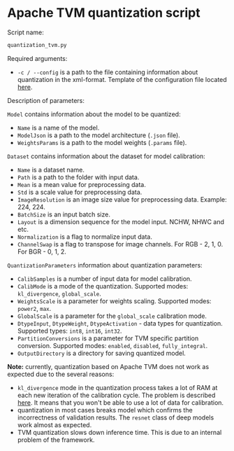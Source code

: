 # Apache TVM quantization script

Script name:

```bash
quantization_tvm.py
```

Required arguments:

- `-c / --config` is a path to the file containing information
  about quantization in the xml-format. Template of the configuration file
  located [here][config_path].

Description of parameters:

`Model` contains information about the model to be quantized:
- `Name` is a name of the model.
- `ModelJson` is a path to the model architecture (`.json` file).
- `WeightsParams` is a path to the model weights (`.params` file).

`Dataset` contains information about the dataset for model calibration:
- `Name` is a dataset name.
- `Path` is a path to the folder with input data.
- `Mean` is a mean value for preprocessing data.
- `Std` is a scale value for preprocessing data.
- `ImageResolution` is an image size value for preprocessing data. Example: 224, 224.
- `BatchSize` is an input batch size.
- `Layout` is a dimension sequence for the model input. NCHW, NHWC and etc.
- `Normalization` is a flag to normalize input data.
- `ChannelSwap` is a flag to transpose for image channels. For RGB - 2, 1, 0. For BGR - 0, 1, 2.

`QuantizationParameters` information about quantization parameters:
- `CalibSamples` is a number of input data for model calibration.
- `CalibMode` is a mode of the quantization. Supported modes: `kl_divergence`, `global_scale`.
- `WeightsScale` is a parameter for weights scaling. Supported modes: `power2`, `max`.
- `GlobalScale` is a parameter for the `global_scale` calibration mode.
- `DtypeInput`, `DtypeWeight`, `DtypeActivation` - data types for quantization.
  Supported types: `int8`, `int16`, `int32`.
- `PartitionConversions` is a parameter for TVM specific partition conversion.
  Supported modes: `enabled`, `disabled`, `fully_integral`.
- `OutputDirectory` is a directory for saving quantized model.

**Note:** currently, quantization based on Apache TVM does not work as expected due to
the several reasons:
- `kl_divergence` mode in the quantization process takes a lot of RAM at each
  new iteration of the calibration cycle. The problem is described [here][memory_leak].
  It means that you won't be able to use a lot of data for calibration.
- quantization in most cases breaks model which confirms the incorrectness of validation results.
  The `resnet` class of deep models work almost as expected.
- TVM quantization slows down inference time. This is due to an internal
  problem of the framework.


<!-- LINKS -->
[memory_leak]: https://ru.stackoverflow.com/questions/1569600/%d0%a3%d1%82%d0%b5%d1%87%d0%ba%d0%b0-%d0%bf%d0%b0%d0%bc%d1%8f%d1%82%d0%b8-%d0%b2-%d0%b8%d1%82%d0%b5%d1%80%d0%b0%d1%82%d0%be%d1%80%d0%b5-%d0%bf%d0%be-%d0%b4%d0%b0%d1%82%d0%b0%d1%81%d0%b5%d1%82%d1%83-python
[config_path]: ../../configs/tvm_quantization_config_template.xml
